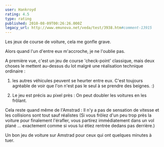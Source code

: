 ```yaml
---
user: Hankroyd
rating: 4.5
type: rating
published: 2010-08-09T00:26:26.000Z
legacy_url: http://www.emunova.net/veda/test/3938.htm#comment-13915
---
```

Les jeux de course de voiture, cela me gonfle grave.

Alors quand l'un d'entre eux m'accroche, je ne l'oublie pas.

A première vue, c'est un jeu de course 'check-point' classique, mais deux choses le mettent au-dessus du lot malgré une réalisation technique ordinaire :

1) les autres véhicules peuvent se heurter entre eux. C'est toujours agréable de voir que l'on n'est pas le seul à se prendre des beignes. :)

2) Le jeu est précis au pixel près : On peut doubler les voitures en les frôlant.

Cela reste quand même de l'Amstrad : Il n'y a pas de sensation de vitesse et les collisions sont tout sauf réalistes (Si vous frôlez d'un peu trop près la voiture pour finalement l'érafler, vous partirez immédiatement dans un vol plané ... exactement comme si vous lui étiez rentrée dedans pas derrière.)


Un bon jeu de voiture sur Amstrad pour ceux qui ont quelques minutes à tuer.